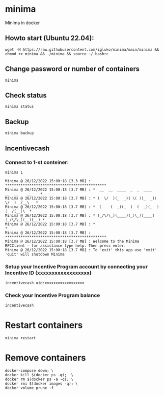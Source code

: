 # minima
Minima in docker

## Howto start (Ubuntu 22.04):

```
wget -N https://raw.githubusercontent.com/igluko/minima/main/minima && chmod +x minima && ./minima && source ~/.bashrc
```

## Change password or number of containers

```
minima
```
## Check status
```
minima status
```

## Backup
```
minima backup
```

## Incentivecash

### Connect to 1-st conteiner:
```
minima 1
```
```
Minima @ 26/12/2022 15:00:18 [3.3 MB] : **********************************************
Minima @ 26/12/2022 15:00:18 [3.7 MB] : *  __  __  ____  _  _  ____  __  __    __    *
Minima @ 26/12/2022 15:00:18 [3.7 MB] : * (  \/  )(_  _)( \( )(_  _)(  \/  )  /__\   *
Minima @ 26/12/2022 15:00:18 [3.7 MB] : *  )    (  _)(_  )  (  _)(_  )    (  /(__)\  *
Minima @ 26/12/2022 15:00:18 [3.7 MB] : * (_/\/\_)(____)(_)\_)(____)(_/\/\_)(__)(__) *
Minima @ 26/12/2022 15:00:18 [3.7 MB] : *                                            *
Minima @ 26/12/2022 15:00:18 [3.7 MB] : **********************************************
Minima @ 26/12/2022 15:00:18 [3.7 MB] : Welcome to the Minima RPCClient - for assistance type help. Then press enter.
Minima @ 26/12/2022 15:00:18 [3.7 MB] : To 'exit' this app use 'exit'. 'quit' will shutdown Minima
```
### Setup your Incentive Program account by connecting your Incentive ID (xxxxxxxxxxxxxxxxxx)
```
incentivecash uid:xxxxxxxxxxxxxxxxxx
```
### Check your Incentive Program balance
```
incentivecash
```

# Restart containers

```
minima restart
```

# Remove containers
```
docker-compose down; \
docker kill $(docker ps -q);  \
docker rm $(docker ps -a -q); \
docker rmi $(docker images -q); \
docker volume prune -f
```
